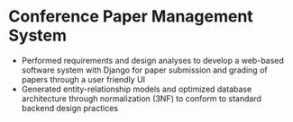 <h1>Conference Paper Management System</h1>
<p>
  <ul>
    <li>
      Performed requirements and design analyses to develop a web-based software system with Django for paper submission and grading of papers through a user friendly UI
    </li>
    <li>
    Generated entity-relationship models and optimized database architecture through normalization (3NF) to conform to standard backend design practices  
    </li>
   </ul>
</p>

